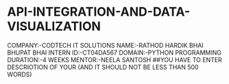 # API-INTEGRATION-AND-DATA-VISUALIZATION
COMPANY:-CODTECH IT SOLUTIONS
NAME:-RATHOD HARDIK BHAI BHUPAT BHAI
INTERN ID:-CT04DA567
DOMAIN:-PYTHON PROGRAMMING
DURATION:-4 WEEKS
MENTOR:-NEELA SANTOSH
##YOU HAVE TO ENTER DESCRIOTION OF YOUR (AND IT SHOULD NOT BE LESS THAN 500 WORDS)
